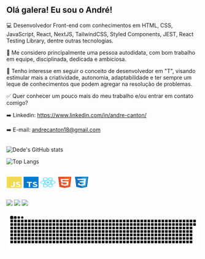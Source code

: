 ## Olá galera! Eu sou o André! 

💻 Desenvolvedor Front-end com conhecimentos em HTML, CSS, JavaScript, React, NextJS, TailwindCSS, Styled Components, JEST, React Testing Library, dentre outras tecnologias.

👤 Me considero principalmente uma pessoa autodidata, com bom trabalho em equipe, disciplinada, dedicada e ambiciosa.

🚀 Tenho interesse em seguir o conceito de desenvolvedor em "T", visando estimular mais a criatividade, autonomia, adaptabilidade e ter sempre um leque de conhecimentos que podem agregar na resolução de problemas.

✅ Quer conhecer um pouco mais do meu trabalho e/ou entrar em contato comigo?

➡️ Linkedin: https://www.linkedin.com/in/andre-canton/

➡️ E-mail: andrecanton18@gmail.com
##

![Dede's GitHub stats](https://github-readme-stats.vercel.app/api?username=dedecanton&show_icons=true&theme=dracula)

![Top Langs](https://github-readme-stats.vercel.app/api/top-langs/?username=dedecanton&theme=dracula&layout=compact)



<div style="display: inline_block"><br>
  <img align="center" alt="Dede-Js" height="30" width="40" src="https://raw.githubusercontent.com/devicons/devicon/master/icons/javascript/javascript-plain.svg">
  <img align="center" alt="Dede-Ts" height="30" width="40" src="https://raw.githubusercontent.com/devicons/devicon/master/icons/typescript/typescript-plain.svg">
  <img align="center" alt="Dede-React" height="30" width="40" src="https://raw.githubusercontent.com/devicons/devicon/master/icons/react/react-original.svg">
  <img align="center" alt="Dede-HTML" height="30" width="40" src="https://raw.githubusercontent.com/devicons/devicon/master/icons/html5/html5-original.svg">
  <img align="center" alt="Dede-CSS" height="30" width="40" src="https://raw.githubusercontent.com/devicons/devicon/master/icons/css3/css3-original.svg">
</div>
  
##
  
<div>
<a href="https://instagram.com/dede_canton" target="_blank"><img src="https://img.shields.io/badge/-Instagram-%23E4405F?style=for-the-badge&logo=instagram&logoColor=white" target="_blank"></a>
<a href = "mailto:andrecanton18@gmail.com"><img src="https://img.shields.io/badge/-Gmail-%23333?style=for-the-badge&logo=gmail&logoColor=white" target="_blank"></a>
<a href="https://www.linkedin.com/in/andre-canton" target="_blank"><img src="https://img.shields.io/badge/-LinkedIn-%230077B5?style=for-the-badge&logo=linkedin&logoColor=white" target="_blank"></a> 

</div>
  
  ![Snake animation](https://github.com/dedecanton/dedecanton/blob/output/github-contribution-grid-snake.svg)
